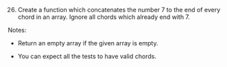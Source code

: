26. Create a function which concatenates the number 7 to the end of every chord in an array. Ignore all chords which already end with 7.

Notes:

- Return an empty array if the given array is empty.

- You can expect all the tests to have valid chords.
